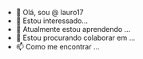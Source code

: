 - 👋 Olá, sou @ lauro17
- 👀 Estou interessado...
- 🌱 Atualmente estou aprendendo ...
- 💞️ Estou procurando colaborar em ...
- 📫 Como me encontrar ...

<!---
lauro17 / lauro17 é um repositório ✨ especial ✨ porque seu `README.md` (este arquivo) aparece em seu perfil GitHub.
Você pode clicar no link Visualizar para ver suas alterações.
--->
